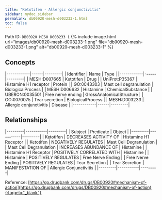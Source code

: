 ```yaml
---
title: "Ketotifen - Allergic conjunctivitis"
sidebar: mydoc_sidebar
permalink: db00920-mesh-d003233-1.html
toc: false 
---
```



Path ID: `DB00920_MESH_D003233_1`
{% include image.html url="images/db00920-mesh-d003233-1.png" file="db00920-mesh-d003233-1.png" alt="db00920-mesh-d003233-1" %}

## Concepts

|------------|------|---------|
| Identifier | Name | Type    |
|------------|------|---------|
| MESH:D007665 | Ketotifen | Drug |
| UniProt:P35367 | Histamine H1 receptor | Protein |
| GO:0043303 | Mast cell degranulation | BiologicalProcess |
| MESH:D006632 | Histamine | ChemicalSubstance |
| UBERON:0035501 | Free nerve ending | GrossAnatomicalStructure |
| GO:0070075 | Tear secretion | BiologicalProcess |
| MESH:D003233 | Allergic conjunctivitis | Disease |
|------------|------|---------|

## Relationships

|---------|-----------|---------|
| Subject | Predicate | Object  |
|---------|-----------|---------|
| Ketotifen | DECREASES ACTIVITY OF | Histamine H1 Receptor |
| Ketotifen | NEGATIVELY REGULATES | Mast Cell Degranulation |
| Mast Cell Degranulation | INCREASES ABUNDANCE OF | Histamine |
| Histamine H1 Receptor | POSITIVELY CORRELATED WITH | Histamine |
| Histamine | POSITIVELY REGULATES | Free Nerve Ending |
| Free Nerve Ending | POSITIVELY REGULATES | Tear Secretion |
| Tear Secretion | MANIFESTATION OF | Allergic Conjunctivitis |
|---------|-----------|---------|

Reference: [https://go.drugbank.com/drugs/DB00920#mechanism-of-action](https://go.drugbank.com/drugs/DB00920#mechanism-of-action){:target="_blank"}
